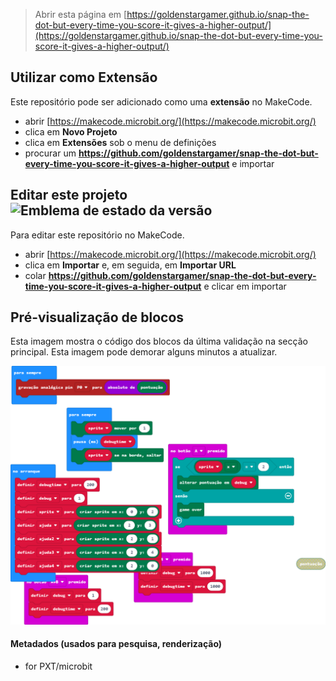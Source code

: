 
> Abrir esta página em [https://goldenstargamer.github.io/snap-the-dot-but-every-time-you-score-it-gives-a-higher-output/](https://goldenstargamer.github.io/snap-the-dot-but-every-time-you-score-it-gives-a-higher-output/)

## Utilizar como Extensão

Este repositório pode ser adicionado como uma **extensão** no MakeCode.

* abrir [https://makecode.microbit.org/](https://makecode.microbit.org/)
* clica em **Novo Projeto**
* clica em **Extensões** sob o menu de definições
* procurar um **https://github.com/goldenstargamer/snap-the-dot-but-every-time-you-score-it-gives-a-higher-output** e importar

## Editar este projeto ![Emblema de estado da versão](https://github.com/goldenstargamer/snap-the-dot-but-every-time-you-score-it-gives-a-higher-output/workflows/MakeCode/badge.svg)

Para editar este repositório no MakeCode.

* abrir [https://makecode.microbit.org/](https://makecode.microbit.org/)
* clica em **Importar** e, em seguida, em **Importar URL**
* colar **https://github.com/goldenstargamer/snap-the-dot-but-every-time-you-score-it-gives-a-higher-output** e clicar em importar

## Pré-visualização de blocos

Esta imagem mostra o código dos blocos da última validação na secção principal.
Esta imagem pode demorar alguns minutos a atualizar.

![Uma vista renderizada dos blocos](https://github.com/goldenstargamer/snap-the-dot-but-every-time-you-score-it-gives-a-higher-output/raw/master/.github/makecode/blocks.png)

#### Metadados (usados para pesquisa, renderização)

* for PXT/microbit
<script src="https://makecode.com/gh-pages-embed.js"></script><script>makeCodeRender("{{ site.makecode.home_url }}", "{{ site.github.owner_name }}/{{ site.github.repository_name }}");</script>
